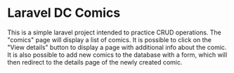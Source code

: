 # Laravel DC Comics

This is a simple laravel project intended to practice CRUD operations. The "comics" page will display a list of comics. It is possible to click on the "View details" button to display a page with additional info about the comic. It is also possible to add new comics to the database with a form, which will then redirect to the details page of the newly created comic.

